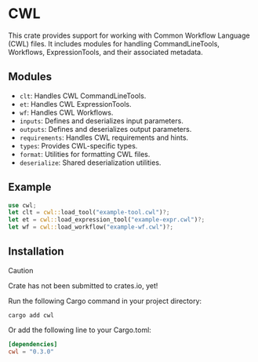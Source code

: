 # CWL
This crate provides support for working with Common Workflow Language (CWL) files.
It includes modules for handling CommandLineTools, Workflows, ExpressionTools, and their associated metadata.

## Modules
- `clt`: Handles CWL CommandLineTools.
- `et`: Handles CWL ExpressionTools.
- `wf`: Handles CWL Workflows.
- `inputs`: Defines and deserializes input parameters.
- `outputs`: Defines and deserializes output parameters.
- `requirements`: Handles CWL requirements and hints.
- `types`: Provides CWL-specific types.
- `format`: Utilities for formatting CWL files.
- `deserialize`: Shared deserialization utilities.

## Example
```rust
use cwl;
let clt = cwl::load_tool("example-tool.cwl")?;
let et = cwl::load_expression_tool("example-expr.cwl")?;
let wf = cwl::load_workflow("example-wf.cwl")?;
```

## Installation
> [!CAUTION]
> Crate has not been submitted to crates.io, yet!

Run the following Cargo command in your project directory:
```
cargo add cwl
```
Or add the following line to your Cargo.toml:
```toml
[dependencies]
cwl = "0.3.0"
```